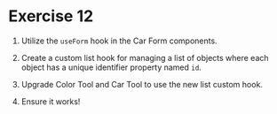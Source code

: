 # Exercise 12

1. Utilize the `useForm` hook in the Car Form components.

2. Create a custom list hook for managing a list of objects where each object has a unique identifier property named `id`.

3. Upgrade Color Tool and Car Tool to use the new list custom hook.

4. Ensure it works!
